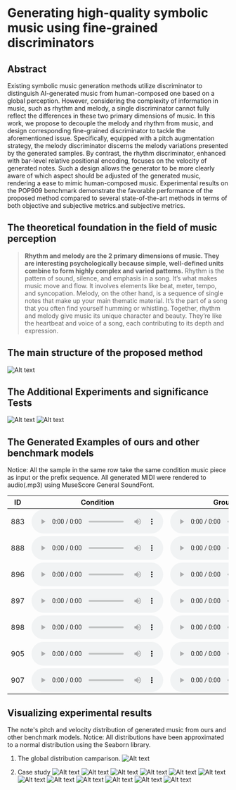 # Generating high-quality symbolic music using fine-grained discriminators

## Abstract

Existing symbolic music generation methods utilize discriminator to distinguish AI-generated music from human-composed one based on a global perception. However, considering the complexity of information in music, such as rhythm and melody, a single discriminator cannot fully reflect the differences in these two primary dimensions of music. In this work, we propose to decouple the melody and rhythm from music, and design corresponding fine-grained discriminator to tackle the aforementioned issue. Specifically, equipped with a pitch augmentation strategy, the melody discriminator discerns the melody variations presented by the generated samples. By contrast, the rhythm discriminator, enhanced with bar-level relative positional encoding, focuses on the velocity of generated notes. Such a design allows the generator to be more clearly aware of which aspect should be adjusted of the generated music, rendering a ease to mimic human-composed music. Experimental results on the POP909 benchmark demonstrate the favorable performance of the proposed method compared to several state-of-the-art methods in terms of both objective and subjective metrics.and subjective  metrics. 

## The theoretical foundation in the field of music perception

> **Rhythm and melody are the 2 primary dimensions of music. They are interesting psychologically because simple, well-defined units combine to form highly complex and varied patterns.** 
> Rhythm is the pattern of sound, silence, and emphasis in a song. It’s what makes music move and flow. It involves elements like beat, meter, tempo, and syncopation.
> Melody, on the other hand, is a sequence of single notes that make up your main thematic material. It’s the part of a song that you often find yourself humming or whistling.
> Together, rhythm and melody give music its unique character and beauty. They’re like the heartbeat and voice of a song, each contributing to its depth and expression.

## The main structure of the proposed method

![Alt text](fig/method.jpg)

## The Additional Experiments and significance Tests

![Alt text](fig\table1.png)
![Alt text](fig\table2.png)


## The Generated Examples of ours and other benchmark models

Notice: All the sample in the same row take the same condition music piece as input or the prefix sequence.
All generated MIDI were rendered to audio(.mp3) using MuseScore General SoundFont.

| ID  | Condition                                                                         | Ground Truth                                                            | Ours                                                                               | Music Transformer                                                                                             | WGAN                                                                               | Theme Transformer                                                                                  |
| --- | --------------------------------------------------------------------------------- | ----------------------------------------------------------------------- | ---------------------------------------------------------------------------------- | ------------------------------------------------------------------------------------------------------------- | ---------------------------------------------------------------------------------- | -------------------------------------------------------------------------------------------------- |
| 883 | <audio src="music_sample/Condition/883_theme.mp3" controls title="Title"></audio> | <audio src="music_sample/GT/GT_883.mp3" controls title="Title"></audio> | <audio src="music_sample/Ours/output_ours_883.mp3" controls title="Title"></audio> | <audio src="music_sample/Music%20Transformer/output_musictransformer_883.mp3" controls title="Title"></audio> | <audio src="music_sample/WGAN/output_WGAN_883.mp3" controls title="Title"></audio> | <audio src="music_sample/Theme%20Transformer/output_theme_883.mp3" controls title="Title"></audio> |
| 888 | <audio src="music_sample/Condition/888_theme.mp3" controls title="Title"></audio> | <audio src="music_sample/GT/GT_888.mp3" controls title="Title"></audio> | <audio src="music_sample/Ours/output_ours_888.mp3" controls title="Title"></audio> | <audio src="music_sample/Music%20Transformer/output_musictransformer_888.mp3" controls title="Title"></audio> | <audio src="music_sample/WGAN/output_WGAN_888.mp3" controls title="Title"></audio> | <audio src="music_sample/Theme%20Transformer/output_theme_888.mp3" controls title="Title"></audio> |
| 896 | <audio src="music_sample/Condition/896_theme.mp3" controls title="Title"></audio> | <audio src="music_sample/GT/GT_896.mp3" controls title="Title"></audio> | <audio src="music_sample/Ours/output_ours_896.mp3" controls title="Title"></audio> | <audio src="music_sample/Music%20Transformer/output_musictransformer_896.mp3" controls title="Title"></audio> | <audio src="music_sample/WGAN/output_WGAN_896.mp3" controls title="Title"></audio> | <audio src="music_sample/Theme%20Transformer/output_theme_896.mp3" controls title="Title"></audio> |
| 897 | <audio src="music_sample/Condition/897_theme.mp3" controls title="Title"></audio> | <audio src="music_sample/GT/GT_897.mp3" controls title="Title"></audio> | <audio src="music_sample/Ours/output_ours_897.mp3" controls title="Title"></audio> | <audio src="music_sample/Music%20Transformer/output_musictransformer_897.mp3" controls title="Title"></audio> | <audio src="music_sample/WGAN/output_WGAN_897.mp3" controls title="Title"></audio> | <audio src="music_sample/Theme%20Transformer/output_theme_897.mp3" controls title="Title"></audio> |
| 898 | <audio src="music_sample/Condition/898_theme.mp3" controls title="Title"></audio> | <audio src="music_sample/GT/GT_898.mp3" controls title="Title"></audio> | <audio src="music_sample/Ours/output_ours_898.mp3" controls title="Title"></audio> | <audio src="music_sample/Music%20Transformer/output_musictransformer_898.mp3" controls title="Title"></audio> | <audio src="music_sample/WGAN/output_WGAN_898.mp3" controls title="Title"></audio> | <audio src="music_sample/Theme%20Transformer/output_theme_898.mp3" controls title="Title"></audio> |
| 905 | <audio src="music_sample/Condition/905_theme.mp3" controls title="Title"></audio> | <audio src="music_sample/GT/GT_905.mp3" controls title="Title"></audio> | <audio src="music_sample/Ours/output_ours_905.mp3" controls title="Title"></audio> | <audio src="music_sample/Music%20Transformer/output_musictransformer_905.mp3" controls title="Title"></audio> | <audio src="music_sample/WGAN/output_WGAN_905.mp3" controls title="Title"></audio> | <audio src="music_sample/Theme%20Transformer/output_theme_905.mp3" controls title="Title"></audio> |
| 907 | <audio src="music_sample/Condition/907_theme.mp3" controls title="Title"></audio> | <audio src="music_sample/GT/GT_907.mp3" controls title="Title"></audio> | <audio src="music_sample/Ours/output_ours_907.mp3" controls title="Title"></audio> | <audio src="music_sample/Music%20Transformer/output_musictransformer_907.mp3" controls title="Title"></audio> | <audio src="music_sample/WGAN/output_WGAN_907.mp3" controls title="Title"></audio> | <audio src="music_sample/Theme%20Transformer/output_theme_907.mp3" controls title="Title"></audio> |

## Visualizing experimental results

The note's pitch and velocity distribution of generated music from ours and other benchmark models.
Notice: All distributions have been approximated to a normal distribution using the Seaborn library.

1. The global distribution camparison.
   ![Alt text](fig/similarity.png)

2. Case study
   ![Alt text](fig/case_877.png)
   ![Alt text](fig/case_878.png)
   ![Alt text](fig/case_888.png)
   ![Alt text](fig/case_891.png)
   ![Alt text](fig/case_892.png)
   ![Alt text](fig/case_893.png)
   ![Alt text](fig/case_895.png)
   ![Alt text](fig/case_896.png)
   ![Alt text](fig/case_900.png)
   ![Alt text](fig/case_903.png)
   ![Alt text](fig/case_905.png)
   ![Alt text](fig/case_907.png)